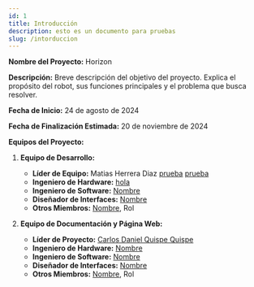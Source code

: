 ```yaml
---
id: 1
title: Introducción
description: esto es un documento para pruebas
slug: /intorduccion
---
```

**Nombre del Proyecto:** Horizon

**Descripción:**
Breve descripción del objetivo del proyecto. Explica el propósito del robot, sus funciones principales y el problema que busca resolver.

**Fecha de Inicio:** 24 de agosto de 2024

**Fecha de Finalización Estimada:** 20 de noviembre de 2024

**Equipos del Proyecto:**

1. **Equipo de Desarrollo:**

   * **Líder de Equipo:** Matias Herrera Diaz [prueba](https://github.com/) [prueba](https://github.com/)
   * **Ingeniero de Hardware:** [hola](https://example.com)
   * **Ingeniero de Software:** [Nombre](https://example.com)
   * **Diseñador de Interfaces:** [Nombre](https://example.com)
   * **Otros Miembros:** [Nombre](https://example.com), Rol
2. **Equipo de Documentación y Página Web:**

   * **Líder de Proyecto:** [Carlos Daniel Quispe Quispe](https://example.com)
   * **Ingeniero de Hardware:** [Nombre](https://example.com)
   * **Ingeniero de Software:** [Nombre](https://example.com)
   * **Diseñador de Interfaces:** [Nombre](https://example.com)
   * **Otros Miembros:** [Nombre](https://example.com), Rol
